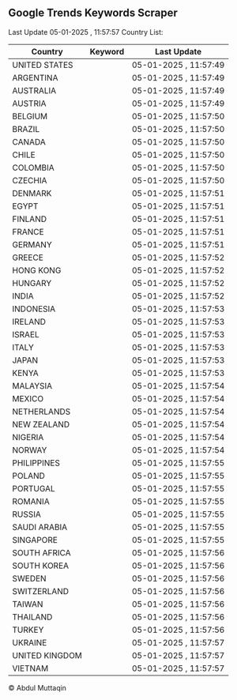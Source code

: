 
## Google Trends Keywords Scraper

Last Update 05-01-2025 , 11:57:57
Country List:

| Country | Keyword | Last Update |
| --- | --- | --- |
| UNITED STATES |  | 05-01-2025 , 11:57:49 |
| ARGENTINA |  | 05-01-2025 , 11:57:49 |
| AUSTRALIA |  | 05-01-2025 , 11:57:49 |
| AUSTRIA |  | 05-01-2025 , 11:57:49 |
| BELGIUM |  | 05-01-2025 , 11:57:50 |
| BRAZIL |  | 05-01-2025 , 11:57:50 |
| CANADA |  | 05-01-2025 , 11:57:50 |
| CHILE |  | 05-01-2025 , 11:57:50 |
| COLOMBIA |  | 05-01-2025 , 11:57:50 |
| CZECHIA |  | 05-01-2025 , 11:57:50 |
| DENMARK |  | 05-01-2025 , 11:57:51 |
| EGYPT |  | 05-01-2025 , 11:57:51 |
| FINLAND |  | 05-01-2025 , 11:57:51 |
| FRANCE |  | 05-01-2025 , 11:57:51 |
| GERMANY |  | 05-01-2025 , 11:57:51 |
| GREECE |  | 05-01-2025 , 11:57:52 |
| HONG KONG |  | 05-01-2025 , 11:57:52 |
| HUNGARY |  | 05-01-2025 , 11:57:52 |
| INDIA |  | 05-01-2025 , 11:57:52 |
| INDONESIA |  | 05-01-2025 , 11:57:53 |
| IRELAND |  | 05-01-2025 , 11:57:53 |
| ISRAEL |  | 05-01-2025 , 11:57:53 |
| ITALY |  | 05-01-2025 , 11:57:53 |
| JAPAN |  | 05-01-2025 , 11:57:53 |
| KENYA |  | 05-01-2025 , 11:57:53 |
| MALAYSIA |  | 05-01-2025 , 11:57:54 |
| MEXICO |  | 05-01-2025 , 11:57:54 |
| NETHERLANDS |  | 05-01-2025 , 11:57:54 |
| NEW ZEALAND |  | 05-01-2025 , 11:57:54 |
| NIGERIA |  | 05-01-2025 , 11:57:54 |
| NORWAY |  | 05-01-2025 , 11:57:54 |
| PHILIPPINES |  | 05-01-2025 , 11:57:55 |
| POLAND |  | 05-01-2025 , 11:57:55 |
| PORTUGAL |  | 05-01-2025 , 11:57:55 |
| ROMANIA |  | 05-01-2025 , 11:57:55 |
| RUSSIA |  | 05-01-2025 , 11:57:55 |
| SAUDI ARABIA |  | 05-01-2025 , 11:57:55 |
| SINGAPORE |  | 05-01-2025 , 11:57:55 |
| SOUTH AFRICA |  | 05-01-2025 , 11:57:56 |
| SOUTH KOREA |  | 05-01-2025 , 11:57:56 |
| SWEDEN |  | 05-01-2025 , 11:57:56 |
| SWITZERLAND |  | 05-01-2025 , 11:57:56 |
| TAIWAN |  | 05-01-2025 , 11:57:56 |
| THAILAND |  | 05-01-2025 , 11:57:56 |
| TURKEY |  | 05-01-2025 , 11:57:56 |
| UKRAINE |  | 05-01-2025 , 11:57:57 |
| UNITED KINGDOM |  | 05-01-2025 , 11:57:57 |
| VIETNAM |  | 05-01-2025 , 11:57:57 |

© Abdul Muttaqin
